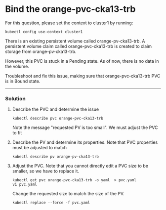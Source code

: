 # Bind the orange-pvc-cka13-trb

For this question, please set the context to cluster1 by running:

```
kubectl config use-context cluster1
```

There is an existing persistent volume called orange-pv-cka13-trb. A persistent volume claim called orange-pvc-cka13-trb is created to claim storage from orange-pv-cka13-trb.

However, this PVC is stuck in a Pending state. As of now, there is no data in the volume.

Troubleshoot and fix this issue, making sure that orange-pvc-cka13-trb PVC is in Bound state.

---

### Solution

1. Describe the PVC and determine the issue

    ```
    kubectl describe pvc orange-pvc-cka13-trb
    ```

    Note the message "requested PV is too small". We must adjust the PVC to fit

2.  Describe the PV and determine its properties. Note that PVC properties must be adjusted to match

    ```
    kubectl describe pv orange-pv-cka13-trb
    ```

3.  Adjust the PVC. Note that you cannot directly edit a PVC size to be smaller, so we have to replace it.

    ```
    kubectl get pvc orange-pvc-cka13-trb -o yaml  > pvc.yaml
    vi pvc.yaml
    ```

    Change the requested size to match the size of the PV.

    ```
    kubectl replace --force -f pvc.yaml
    ```
